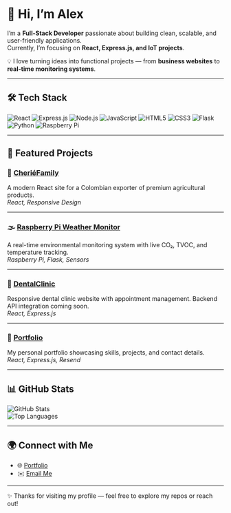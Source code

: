 # 👋 Hi, I’m Alex 

I’m a **Full-Stack Developer** passionate about building clean, scalable, and user-friendly applications.  
Currently, I’m focusing on **React, Express.js, and IoT projects**.  

💡 I love turning ideas into functional projects — from **business websites** to **real-time monitoring systems**.  

---

## 🛠️ Tech Stack

![React](https://img.shields.io/badge/React-20232A?logo=react&logoColor=61DAFB)
![Express.js](https://img.shields.io/badge/Express.js-000?logo=express&logoColor=white)
![Node.js](https://img.shields.io/badge/Node.js-43853D?logo=node.js&logoColor=white)
![JavaScript](https://img.shields.io/badge/JavaScript-323330?logo=javascript&logoColor=F7DF1E)
![HTML5](https://img.shields.io/badge/HTML5-E34F26?logo=html5&logoColor=white)
![CSS3](https://img.shields.io/badge/CSS3-1572B6?logo=css3&logoColor=white)
![Flask](https://img.shields.io/badge/Flask-000?logo=flask&logoColor=white)
![Python](https://img.shields.io/badge/Python-3776AB?logo=python&logoColor=white)
![Raspberry Pi](https://img.shields.io/badge/Raspberry%20Pi-C51A4A?logo=raspberry-pi&logoColor=white)

---

## 🚀 Featured Projects

### 🍌 [CheriéFamily](https://www.cheriefamily.com/)
A modern React site for a Colombian exporter of premium agricultural products.  
*React, Responsive Design*

---

### 🌫️ [Raspberry Pi Weather Monitor](https://github.com/idleCyrex/raspberry-pi-weather-air-quality-monitor)
A real-time environmental monitoring system with live CO₂, TVOC, and temperature tracking.  
*Raspberry Pi, Flask, Sensors*

---

### 🦷 [DentalClinic](https://github.com/idleCyrex/DentalClinic)
Responsive dental clinic website with appointment management. Backend API integration coming soon.  
*React, Express.js*

---

### 💼 [Portfolio](https://idlee.xyz)
My personal portfolio showcasing skills, projects, and contact details.  
*React, Express.js, Resend*

---

## 📊 GitHub Stats

![GitHub Stats](https://github-readme-stats.vercel.app/api?username=idleCyrex&show_icons=true&theme=radical)  
![Top Languages](https://github-readme-stats.vercel.app/api/top-langs/?username=idleCyrex&layout=compact&theme=radical)

---

## 🌍 Connect with Me

- 🌐 [Portfolio](https://idlee.xyz)  
- ✉️ [Email Me](mailto:contact@idlee.xyz)

---

✨ Thanks for visiting my profile — feel free to explore my repos or reach out!

